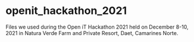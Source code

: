 # openit_hackathon_2021
Files we used during the Open iT Hackathon 2021 held on December 8-10, 2021 in Natura Verde Farm and Private Resort, Daet, Camarines Norte.

